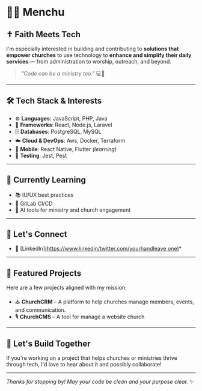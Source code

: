 # 🙋‍♂️ Menchu

## ✝️ Faith Meets Tech

I'm especially interested in building and contributing to **solutions that empower churches** to use technology to **enhance and simplify their daily services** — from administration to worship, outreach, and beyond.

> _"Code can be a ministry too."_ 💻🙏

---

## 🛠️ Tech Stack & Interests

- ⚙️ **Languages**: JavaScript, PHP, Java
- 🧱 **Frameworks**: React, Node.js, Laravel
- 🗄️ **Databases**: PostgreSQL, MySQL
- ☁️ **Cloud & DevOps**: Aws, Docker, Terraform
- 📱 **Mobile**: React Native, Flutter *(learning)*
- 🧪 **Testing**: Jest, Pest

---

## 🌱 Currently Learning
- 📚 IU/UX best practices 
- 🧩 GitLab CI/CD
- 🧠 AI tools for ministry and church engagement
---

## 🤝 Let's Connect

- 💼 [LinkedIn][(https://www.linkedin/twitter.com/yourhandleave one)](https://www.linkedin.com/in/miguel-mench%C3%BA-37870baa/)*

---

## 📢 Featured Projects

Here are a few projects aligned with my mission:

- ⛪ **ChurchCRM** – A platform to help churches manage members, events, and communication.
- 🎙️ **ChurchCMS** – A tool for manage a website church

---

## 🙌 Let's Build Together

If you're working on a project that helps churches or ministries thrive through tech, I'd love to hear about it and possibly collaborate!

---

_Thanks for stopping by! May your code be clean and your purpose clear._ ✨
